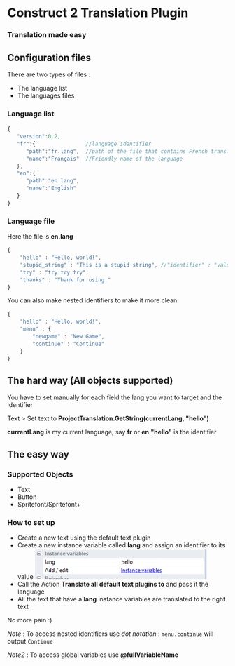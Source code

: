 # Construct 2 Translation Plugin

### Translation made easy

## Configuration files
There are two types of files : 
* The language list
* The languages files

### Language list
```javascript
{
   "version":0.2,
   "fr":{                //language identifier 
      "path":"fr.lang",  //path of the file that contains French translations
      "name":"Français"  //Friendly name of the language
   },
   "en":{
      "path":"en.lang",
      "name":"English"
   }
}
```

### Language file 
Here the file is **en.lang**
```javascript
{
    "hello" : "Hello, world!",
    "stupid_string" : "This is a stupid string", //"identifier" : "value"
    "try" : "try try try",
    "thanks" : "Thank for using."
}
```

You can also make nested identifiers to make it more clean
```javascript
{
    "hello" : "Hello, world!",
    "menu" : {
    	"newgame" : "New Game",
    	"continue" : "Continue"
    }
}
```

## The hard way (All objects supported)
You have to set manually for each field the lang you want to target and the identifier

Text > Set text to **ProjectTranslation.GetString(currentLang, "hello")**

**currentLang** is my current language, say **fr** or **en**
**"hello"** is the identifier

## The easy way
### Supported Objects
* Text
* Button
* Spritefont/Spritefont+

### How to set up
* Create a new text using the default text plugin
* Create a new instance variable called **lang** and assign an identifier to its value
![Image of Yaktocat](img/instancevar.png)
* Call the Action **Translate all default text plugins to** and pass it the language
* All the text that have a **lang** instance variables are translated to the right text

No more pain :)

*Note* : To access nested identifiers use *dot notation* : 
`menu.continue` will output `Continue`

*Note2* : To access global variables use **@fullVariableName**
